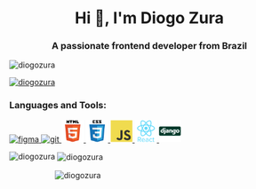 <h1 align="center">Hi 👋, I'm Diogo Zura</h1>
<h3 align="center">A passionate frontend developer from Brazil</h3>

<p align="left"><img src="https://komarev.com/ghpvc/?username=diogozura&label=Profile%20views&color=0e75b6&style=flat" alt="diogozura"/> </p>

<p align="left"> <a href="https://github.com/ryo-ma/github-profile-trophy"><img src="https://github-profile-trophy.vercel.app/?username=diogozura&theme=discord" alt="diogozura" /></a> </p>

<h3 align="left">Languages and Tools:</h3>
<p align="left">  </a>  </a> <a href="https://www.figma.com/" target="_blank"> <img src="https://www.vectorlogo.zone/logos/figma/figma-icon.svg" alt="figma" width="40" height="40"/> </a> <a href="https://git-scm.com/" target="_blank"> <img src="https://www.vectorlogo.zone/logos/git-scm/git-scm-icon.svg" alt="git" width="40" height="40"/> </a> <a href="https://www.w3.org/html/" target="_blank"> <img src="https://raw.githubusercontent.com/devicons/devicon/master/icons/html5/html5-original-wordmark.svg" alt="html5" width="40" height="40"/> <a href="https://www.w3schools.com/css/" target="_blank"> <img src="https://raw.githubusercontent.com/devicons/devicon/master/icons/css3/css3-original-wordmark.svg" alt="css3" width="40" height="40"/> </a> <a href="https://developer.mozilla.org/en-US/docs/Web/JavaScript" target="_blank"> <img src="https://raw.githubusercontent.com/devicons/devicon/master/icons/javascript/javascript-original.svg" alt="javascript" width="40" height="40"/> </a> <a href="https://reactjs.org/" target="_blank"> <img src="https://raw.githubusercontent.com/devicons/devicon/master/icons/react/react-original-wordmark.svg" alt="react" width="40" height="40"/> <a href="https://www.djangoproject.com/" target="_blank"> <img src="https://raw.githubusercontent.com/devicons/devicon/master/icons/django/django-original.svg" alt="django" width="40" height="40"/> </a> </p>

<p><img align="left" height="140em" src="https://github-readme-stats.vercel.app/api/top-langs?username=diogozura&show_icons=true&locale=en&layout=compact&theme=tokyonight" alt="diogozura" /></p>

<p>&nbsp;<img align="center" height="140em" src="https://github-readme-stats.vercel.app/api?username=diogozura&show_icons=true&locale=en&theme=tokyonight" alt="diogozura" /></p>

<p><img align="center"  src="https://github-readme-streak-stats.herokuapp.com/?user=diogozura&theme=tokyonight" alt="diogozura" /></p>
